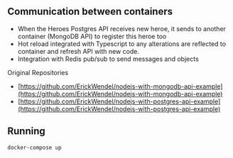 ## Communication between containers

- When the Heroes Postgres API receives new heroe, it sends to another container (MongoDB API) to register this heroe too
- Hot reload integrated with Typescript to any alterations are reflected to container and refresh API with new code.
- Integration with Redis pub/sub to send messages and objects

Original Repositories

- [https://github.com/ErickWendel/nodejs-with-mongodb-api-example](https://github.com/ErickWendel/nodejs-with-mongodb-api-example)
- [https://github.com/ErickWendel/nodejs-with-postgres-api-example](https://github.com/ErickWendel/nodejs-with-postgres-api-example)

## Running

`docker-compose up`
